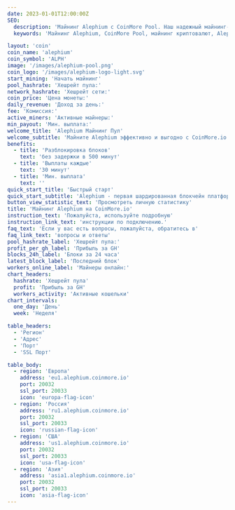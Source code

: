 ```yaml
---
date: 2023-01-01T12:00:00Z
SEO:
  description: 'Майнинг Alephium с CoinMore Pool. Наш надежный майнинг-пул обеспечивает высокую прибыльность, стабильность и безопасность для майнеров Alephium.'
  keywords: 'Майнинг Alephium, CoinMore Pool, майнинг криптовалют, Alephium, крипто майнинг, майнинг цифровой валюты, децентрализованный майнинг, безопасный майнинг, прибыльный майнинг'

layout: 'coin'
coin_name: 'alephium'
coin_symbol: 'ALPH'
image: '/images/alephium-pool.png'
coin_logo: '/images/alephium-logo-light.svg'
start_mining: 'Начать майнинг'
pool_hashrate: 'Хешрейт пула:'
network_hashrate: 'Хешрейт сети:'
coin_price: 'Цена монеты:'
daily_revenue: 'Доход за день:'
fee: 'Комиссия:'
active_miners: 'Активные майнеры:'
min_payout: 'Мин. выплата:'
welcome_title: 'Alephium Майнинг Пул'
welcome_subtitle: 'Майните Alephium эффективно и выгодно с CoinMore.io. Высокая производительность, безопасность и энергоэффективность. Начните майнить сегодня!'
benefits:
  - title: 'Разблокировка блоков'
    text: 'без задержки в 500 минут'
  - title: 'Выплаты каждые'
    text: '30 минут'
  - title: 'Мин. выплата'
    text: ''
quick_start_title: 'Быстрый старт'
quick_start_subtitle: 'Alephium - первая шардированная блокчейн платформа, улучшающая технологии Bitcoin и UTXO. Высокая производительность и энергоэффективность для DeFi и dApps.'
button_view_statistic_text: 'Просмотреть личную статистику'
title: 'Майнинг Alephium на CoinMore.io'
instruction_text: 'Пожалуйста, используйте подробную'
instruction_link_text: 'инструкции по подключению.'
faq_text: 'Если у вас есть вопросы, пожалуйста, обратитесь в'
faq_link_text: 'вопросы и ответы'
pool_hashrate_label: 'Хешрейт пула:'
profit_per_gh_label: 'Прибыль за GH'
blocks_24h_label: 'Блоки за 24 часа'
latest_block_label: 'Последний блок'
workers_online_label: 'Майнеры онлайн:'
chart_headers:
  hashrate: 'Хешрейт пула'
  profit: 'Прибыль за GH'
  workers_activity: 'Активные кошельки'
chart_intervals:
  one_day: 'День'
  week: 'Неделя'

table_headers:
  - 'Регион'
  - 'Адрес'
  - 'Порт'
  - 'SSL Порт'

table_body:
  - region: 'Европа'
    address: 'eu1.alephium.coinmore.io'
    port: 20032
    ssl_port: 20033
    icon: 'europa-flag-icon'
  - region: 'Россия'
    address: 'ru1.alephium.coinmore.io'
    port: 20032
    ssl_port: 20033
    icon: 'russian-flag-icon'
  - region: 'США'
    address: 'us1.alephium.coinmore.io'
    port: 20032
    ssl_port: 20033
    icon: 'usa-flag-icon'
  - region: 'Азия'
    address: 'asia1.alephium.coinmore.io'
    port: 20032
    ssl_port: 20033
    icon: 'asia-flag-icon'
---
```

